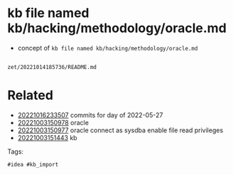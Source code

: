 # kb file named kb/hacking/methodology/oracle.md

- concept of `kb file named kb/hacking/methodology/oracle.md`

```
```

` zet/20221014185736/README.md `

# Related

- [20221016233507](/zet/20221016233507/README.md) commits for day of 2022-05-27
- [20221003150978](/zet/20221003150978/README.md) oracle
- [20221003150977](/zet/20221003150977/README.md) oracle connect as sysdba enable file read privileges
- [20221003151443](/zet/20221003151443/README.md) kb

Tags:

    #idea #kb_import
